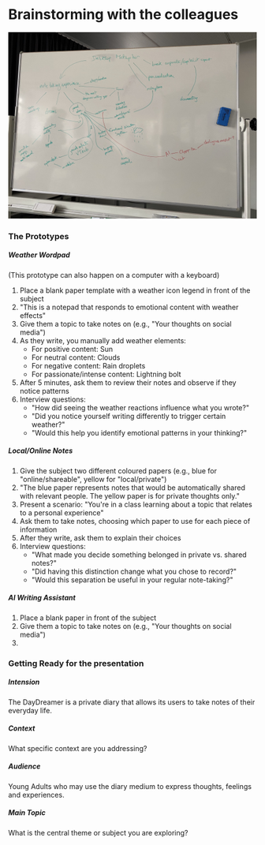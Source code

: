 # Brainstorming with the colleagues

![](../../00-09%20Resources/09%20Assets/IMG_9303.jpeg)

### The Prototypes
##### Weather Wordpad
(This prototype can also happen on a computer with a keyboard)
1. Place a blank paper template with a weather icon legend in front of the subject
2. "This is a notepad that responds to emotional content with weather effects"
3. Give them a topic to take notes on (e.g., "Your thoughts on social media")
4. As they write, you manually add weather elements:
   - For positive content: Sun
   - For neutral content: Clouds
   - For negative content: Rain droplets
   - For passionate/intense content: Lightning bolt
5. After 5 minutes, ask them to review their notes and observe if they notice patterns
6. Interview questions:
   - "How did seeing the weather reactions influence what you wrote?"
   - "Did you notice yourself writing differently to trigger certain weather?"
   - "Would this help you identify emotional patterns in your thinking?"

##### Local/Online Notes
1. Give the subject two different coloured papers (e.g., blue for "online/shareable", yellow for "local/private")
2. "The blue paper represents notes that would be automatically shared with relevant people. The yellow paper is for private thoughts only."
3. Present a scenario: "You're in a class learning about a topic that relates to a personal experience"
4. Ask them to take notes, choosing which paper to use for each piece of information
5. After they write, ask them to explain their choices
6. Interview questions:
   - "What made you decide something belonged in private vs. shared notes?"
   - "Did having this distinction change what you chose to record?"
   - "Would this separation be useful in your regular note-taking?"

##### AI Writing Assistant
1. Place a blank paper in front of the subject
2. Give them a topic to take notes on (e.g., "Your thoughts on social media")
3. 


### Getting Ready for the presentation
##### Intension  
The DayDreamer is a private diary that allows its users to take notes of their everyday life.

##### Context  
What specific context are you addressing?

##### Audience  
Young Adults who may use the diary medium to express thoughts, feelings and experiences.

##### Main Topic  
What is the central theme or subject you are exploring?